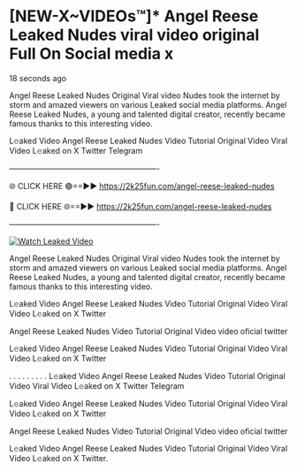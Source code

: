 # [NEW-X~VIDEOs™]* Angel Reese Leaked Nudes viral video original Full On Social media x

18 seconds ago

Angel Reese Leaked Nudes Original Viral video Nudes took the internet by storm and amazed viewers on various Leaked social media platforms. Angel Reese Leaked Nudes, a young and talented digital creator, recently became famous thanks to this interesting video.

L𝚎aked Video Angel Reese Leaked Nudes Video Tutorial Original Video Viral Video L𝚎aked on X Twitter Telegram

———————————————————-

🌐 CLICK HERE 🟢==►► https://2k25fun.com/angel-reese-leaked-nudes

🔴 CLICK HERE 🌐==►► https://2k25fun.com/angel-reese-leaked-nudes

———————————————————-

[![Watch Leaked Video](https://miro.medium.com/v2/resize:fit:828/format:webp/1*cilzJN44JGOrTw9NJCrNHA.gif "Watch Leaked Video")](https://2k25fun.com/angel-reese-leaked-nudes)

Angel Reese Leaked Nudes Original Viral video Nudes took the internet by storm and amazed viewers on various Leaked social media platforms. Angel Reese Leaked Nudes, a young and talented digital creator, recently became famous thanks to this interesting video.

L𝚎aked Video Angel Reese Leaked Nudes Video Tutorial Original Video Viral Video L𝚎aked on X Twitter

Angel Reese Leaked Nudes Video Tutorial Original Video video oficial twitter

L𝚎aked Video Angel Reese Leaked Nudes Video Tutorial Original Video Viral Video L𝚎aked on X Twitter

. . . . . . . . . L𝚎aked Video Angel Reese Leaked Nudes Video Tutorial Original Video Viral Video L𝚎aked on X Twitter Telegram

L𝚎aked Video Angel Reese Leaked Nudes Video Tutorial Original Video Viral Video L𝚎aked on X Twitter

Angel Reese Leaked Nudes Video Tutorial Original Video video oficial twitter

L𝚎aked Video Angel Reese Leaked Nudes Video Tutorial Original Video Viral Video L𝚎aked on X Twitter.